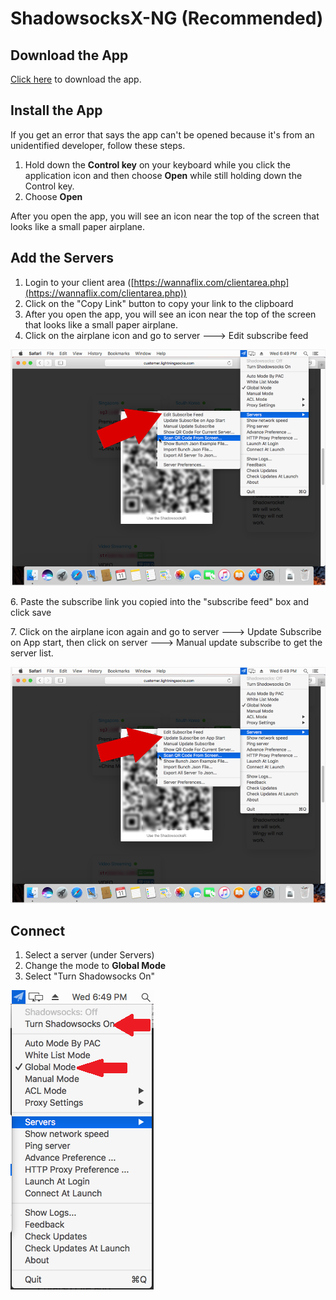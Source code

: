 # ShadowsocksX-NG (Recommended)

## Download the App

[Click here](https://wannaflix.com/dl.php?type=d\&id=2) to download the app.

## Install the App

If you get an error that says the app can't be opened because it's from an unidentified developer, follow these steps.

1. Hold down the **Control key** on your keyboard while you click the application icon and then choose **Open** while still holding down the Control key.
2. Choose **Open**

After you open the app, you will see an icon near the top of the screen that looks like a small paper airplane.

## Add the Servers

1. Login to your client area ([https://wannaflix.com/clientarea.php](https://wannaflix.com/clientarea.php))
2. Click on the "Copy Link" button to copy your link to the clipboard
3. After you open the app, you will see an icon near the top of the screen that looks like a small paper airplane.
4. Click on the airplane icon and go to server ---> Edit subscribe feed

![](../../.gitbook/assets/shadowsocksr-for-mac-instructions-1.png)



6\. Paste the subscribe link you copied into the "subscribe feed" box and click save

7\. Click on the airplane icon again and go to server ---> Update Subscribe on App start, then click on server ---> Manual update subscribe to get the server list.

![](../../.gitbook/assets/shadowsocksr-for-mac-instructions-2.png)

## Connect

1. Select a server (under Servers)
2. Change the mode to **Global Mode**
3. Select "Turn Shadowsocks On"

![](../../.gitbook/assets/shadowsocksr-for-mac-instructions-2-1-.png)

